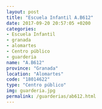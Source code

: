 ```yaml
---
layout: post
title: "Escuela Infantil A.B612"
date: 2017-09-20 20:57:05 +0200
categories:
- Escuela Infantil
- granada
- alomartes
- Centro público
- guarderia
name: "A.B612"
province: "Granada"
location: "Alomartes"
code: "18014622"
type: "Centro público"
img: guarderia.jpg
permalink: /guarderias/ab612.html
---
```

